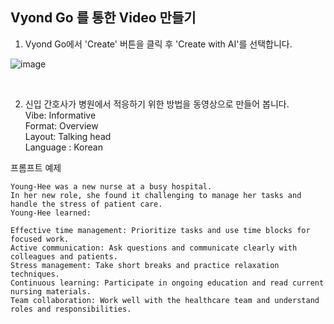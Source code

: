 ## Vyond Go 를 통한 Video 만들기
1. Vyond Go에서 'Create' 버튼을 클릭 후 'Create with AI'를 선택합니다.

![image](https://github.com/lormadus/chatgpt-handson/assets/14273433/b030b331-75c2-43fa-a689-f82ef0126d81)

<br>

2. 신입 간호사가 병원에서 적응하기 위한 방법을 동영상으로 만들어 봅니다.<br>
Vibe: Informative <br>
Format: Overview <br>
Layout: Talking head <br>
Language : Korean <br>
<p>프롬프트 예제</p>

```
Young-Hee was a new nurse at a busy hospital.
In her new role, she found it challenging to manage her tasks and handle the stress of patient care.
Young-Hee learned:

Effective time management: Prioritize tasks and use time blocks for focused work.
Active communication: Ask questions and communicate clearly with colleagues and patients.
Stress management: Take short breaks and practice relaxation techniques.
Continuous learning: Participate in ongoing education and read current nursing materials.
Team collaboration: Work well with the healthcare team and understand roles and responsibilities.
```

